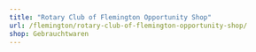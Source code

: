 ```yaml
---
title: "Rotary Club of Flemington Opportunity Shop"
url: /flemington/rotary-club-of-flemington-opportunity-shop/
shop: Gebrauchtwaren
---
```

